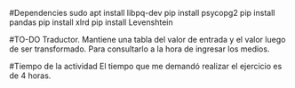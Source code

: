 #Dependencies
sudo apt install libpq-dev
pip install psycopg2
pip install pandas
pip install xlrd
pip install Levenshtein

#TO-DO
Traductor. Mantiene una tabla del valor de entrada y el valor luego de ser transformado.
Para consultarlo a la hora de ingresar los medios.

#Tiempo de la actividad
El tiempo que me demandó realizar el ejercicio es de 4 horas.
